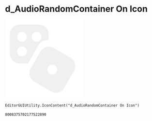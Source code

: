 # d_AudioRandomContainer On Icon
![](/img/d_AudioRandomContainer%20On%20Icon.png)

``` CSharp
EditorGUIUtility.IconContent("d_AudioRandomContainer On Icon")
```
```
8008375702177522890
```

